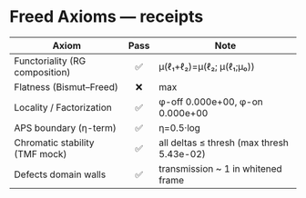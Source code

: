 # Freed Axioms — receipts

| Axiom | Pass | Note |
|---|:--:|---|
| Functoriality (RG composition) | ✅ | μ(ℓ₁+ℓ₂)=μ(ℓ₂; μ(ℓ₁;μ₀)) |
| Flatness (Bismut–Freed) | ❌ | max |Δ|=1.350e-08 |
| Locality / Factorization | ✅ | φ-off 0.000e+00, φ-on 0.000e+00 |
| APS boundary (η-term) | ✅ | η=0.5·log|W(E6)| |
| Chromatic stability (TMF mock) | ✅ | all deltas ≤ thresh (max thresh 5.43e-02) |
| Defects domain walls | ✅ | transmission ~ 1 in whitened frame |
